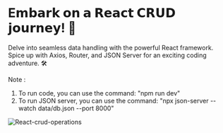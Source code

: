 # E𝗺𝗯𝗮𝗿𝗸 𝗼𝗻 𝗮 𝗥𝗲𝗮𝗰𝘁 𝗖𝗥𝗨𝗗 𝗷𝗼𝘂𝗿𝗻𝗲𝘆! 🚀

Delve into seamless data handling with the powerful React framework. Spice up with Axios, Router, and JSON Server for an exciting coding adventure. 🛠️ 

Note :
1. To run code, you can use the command: "npm run dev"
2. To run JSON server, you can use the command: "npx json-server --watch data/db.json --port 8000"
   
![React-crud-operations](https://github.com/Buddini96/react-crud-operations/assets/84434313/6ec0d591-5d30-4c00-99fe-87aca6017096)
